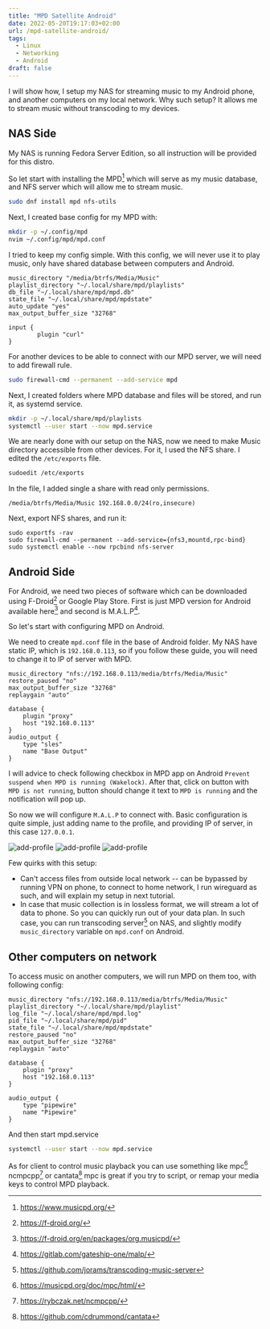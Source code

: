 ```yaml
---
title: "MPD Satellite Android"
date: 2022-05-20T19:17:03+02:00
url: /mpd-satellite-android/
tags:
  - Linux
  - Networking
  - Android
draft: false
---
```


I will show how, I setup my NAS for streaming music to my Android phone, and
another computers on my local network. Why such setup? It allows me to stream
music without transcoding to my devices.

<!--more-->

## NAS Side

My NAS is running Fedora Server Edition, so all instruction will be provided for this distro.

So let start with installing the MPD[^1] which will
serve as my music database, and NFS server which will allow me to stream music.

[^1]: https://www.musicpd.org/


```bash
sudo dnf install mpd nfs-utils
```

Next, I created base config for my MPD with:

```bash
mkdir -p ~/.config/mpd
nvim ~/.config/mpd/mpd.conf
```

I tried to keep my config simple. With this config, we will never use it to
play music, only have shared database between computers and Android.

```properties
music_directory "/media/btrfs/Media/Music"
playlist_directory "~/.local/share/mpd/playlists"
db_file "~/.local/share/mpd/mpd.db"
state_file "~/.local/share/mpd/mpdstate"
auto_update "yes"
max_output_buffer_size "32768"

input {
        plugin "curl"
}
```

For another devices to be able to connect with our MPD server, we will need to add firewall rule.

```bash
sudo firewall-cmd --permanent --add-service mpd
```

Next, I created folders where MPD database and files will be stored, and run it, as systemd service.

```bash
mkdir -p ~/.local/share/mpd/playlists
systemctl --user start --now mpd.service
```

We are nearly done with our setup on the NAS, now we need to make Music
directory accessible from other devices. For it, I used the NFS share. I edited
the `/etc/exports` file.

```bash
sudoedit /etc/exports
```

In the file, I added single a share with read only permissions.

```
/media/btrfs/Media/Music 192.168.0.0/24(ro,insecure)
```

Next, export NFS shares, and run it:

```
sudo exportfs -rav
sudo firewall-cmd --permanent --add-service={nfs3,mountd,rpc-bind}
sudo systemctl enable --now rpcbind nfs-server
```

## Android Side

For Android, we need two pieces of software which can be downloaded using
F-Droid[^2] or Google Play Store. First is just MPD version
for Android available here[^3] and
second is M.A.L.P[^4].

[^2]: https://f-droid.org/
[^3]: https://f-droid.org/en/packages/org.musicpd/
[^4]:  https://gitlab.com/gateship-one/malp/



So let's start with configuring MPD on Android.

We need to create `mpd.conf` file in the base of Android folder. My NAS have
static IP, which is `192.168.0.113`, so if you follow these guide, you will
need to change it to IP of server with MPD.

```properties
music_directory "nfs://192.168.0.113/media/btrfs/Media/Music"
restore_paused "no"
max_output_buffer_size "32768"
replaygain "auto"

database {
    plugin "proxy"
    host "192.168.0.113"
}
audio_output {
    type "sles"
    name "Base Output"
}
```

I will advice to check following checkbox in MPD app on Android `Prevent
suspend when MPD is running (Wakelock)`. After that, click on button with `MPD
is not running`, button should change it text to `MPD is running` and the
notification will pop up.

So now we will configure `M.A.L.P` to connect with. Basic configuration is
quite simple, just adding name to the profile, and providing IP of server, in
this case `127.0.0.1`.

![add-profile](img/malp-profile.png "Click on plus to create new profile")
![add-profile](img/malp-edit-profile.png "Simple profile for local running version")
![add-profile](img/malp-folder.png "We can browse music base on folder structure")

Few quirks with this setup:
 * Can't access files from outside local network -- can be bypassed by
   running VPN on phone, to connect to home network, I run wireguard as such,
   and will explain my setup in next tutorial.
 * In case that music collection is in lossless format, we will stream a lot of
   data to phone. So you can quickly run out of your data plan. In such case,
   you can run transcoding server[^5] on NAS, and
   slightly modify `music_directory` variable on `mpd.conf` on Android.

[^5]: https://github.com/jorams/transcoding-music-server

## Other computers on network

To access music on another computers, we will run MPD on them too, with following config:

```properties
music_directory "nfs://192.168.0.113/media/btrfs/Media/Music"
playlist_directory "~/.local/share/mpd/playlist"
log_file "~/.local/share/mpd/mpd.log"
pid_file "~/.local/share/mpd/pid"
state_file "~/.local/share/mpd/mpdstate"
restore_paused "no"
max_output_buffer_size "32768"
replaygain "auto"

database {
    plugin "proxy"
    host "192.168.0.113"
}

audio_output {
    type "pipewire"
    name "Pipewire"
}
```

And then start mpd.service

```bash
systemctl --user start --now mpd.service
```

As for client to control music playback you can use something like mpc[^6] ncmpcpp[^7] or cantata[^8]
mpc is great if you try to script, or remap your media keys to control MPD playback.

[^6]: https://musicpd.org/doc/mpc/html/
[^7]: https://rybczak.net/ncmpcpp/
[^8]: https://github.com/cdrummond/cantata
